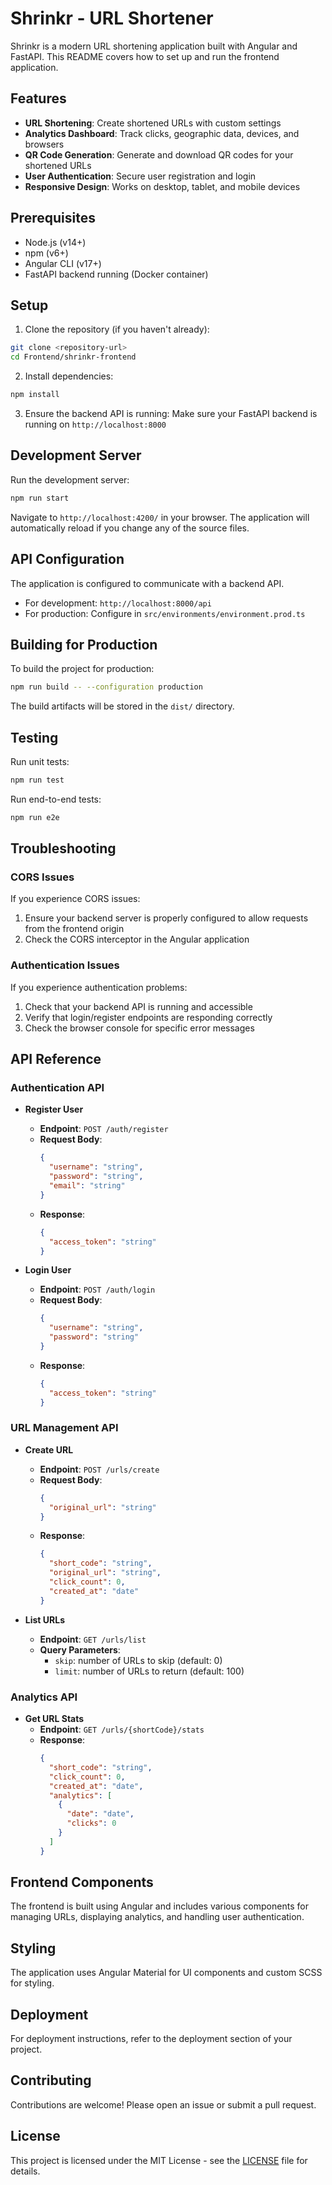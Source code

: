 # Shrinkr - URL Shortener

Shrinkr is a modern URL shortening application built with Angular and FastAPI. This README covers how to set up and run the frontend application.

## Features

- **URL Shortening**: Create shortened URLs with custom settings
- **Analytics Dashboard**: Track clicks, geographic data, devices, and browsers
- **QR Code Generation**: Generate and download QR codes for your shortened URLs
- **User Authentication**: Secure user registration and login
- **Responsive Design**: Works on desktop, tablet, and mobile devices

## Prerequisites

- Node.js (v14+)
- npm (v6+)
- Angular CLI (v17+)
- FastAPI backend running (Docker container)

## Setup

1. Clone the repository (if you haven't already):
```bash
git clone <repository-url>
cd Frontend/shrinkr-frontend
```

2. Install dependencies:
```bash
npm install
```

3. Ensure the backend API is running:
Make sure your FastAPI backend is running on `http://localhost:8000`

## Development Server

Run the development server:
```bash
npm run start
```

Navigate to `http://localhost:4200/` in your browser. The application will automatically reload if you change any of the source files.

## API Configuration

The application is configured to communicate with a backend API. 
- For development: `http://localhost:8000/api`
- For production: Configure in `src/environments/environment.prod.ts`

## Building for Production

To build the project for production:
```bash
npm run build -- --configuration production
```

The build artifacts will be stored in the `dist/` directory.

## Testing

Run unit tests:
```bash
npm run test
```

Run end-to-end tests:
```bash
npm run e2e
```

## Troubleshooting

### CORS Issues
If you experience CORS issues:
1. Ensure your backend server is properly configured to allow requests from the frontend origin
2. Check the CORS interceptor in the Angular application

### Authentication Issues
If you experience authentication problems:
1. Check that your backend API is running and accessible
2. Verify that login/register endpoints are responding correctly
3. Check the browser console for specific error messages

## API Reference

### Authentication API
- **Register User**
  - **Endpoint**: `POST /auth/register`
  - **Request Body**:
    ```json
    {
      "username": "string",
      "password": "string",
      "email": "string"
    }
    ```
  - **Response**:
    ```json
    {
      "access_token": "string"
    }
    ```

- **Login User**
  - **Endpoint**: `POST /auth/login`
  - **Request Body**:
    ```json
    {
      "username": "string",
      "password": "string"
    }
    ```
  - **Response**:
    ```json
    {
      "access_token": "string"
    }
    ```

### URL Management API
- **Create URL**
  - **Endpoint**: `POST /urls/create`
  - **Request Body**:
    ```json
    {
      "original_url": "string"
    }
    ```
  - **Response**:
    ```json
    {
      "short_code": "string",
      "original_url": "string",
      "click_count": 0,
      "created_at": "date"
    }
    ```

- **List URLs**
  - **Endpoint**: `GET /urls/list`
  - **Query Parameters**:
    - `skip`: number of URLs to skip (default: 0)
    - `limit`: number of URLs to return (default: 100)

### Analytics API
- **Get URL Stats**
  - **Endpoint**: `GET /urls/{shortCode}/stats`
  - **Response**:
    ```json
    {
      "short_code": "string",
      "click_count": 0,
      "created_at": "date",
      "analytics": [
        {
          "date": "date",
          "clicks": 0
        }
      ]
    }
    ```

## Frontend Components
The frontend is built using Angular and includes various components for managing URLs, displaying analytics, and handling user authentication.

## Styling
The application uses Angular Material for UI components and custom SCSS for styling.

## Deployment
For deployment instructions, refer to the deployment section of your project.

## Contributing
Contributions are welcome! Please open an issue or submit a pull request.

## License
This project is licensed under the MIT License - see the [LICENSE](LICENSE) file for details.
